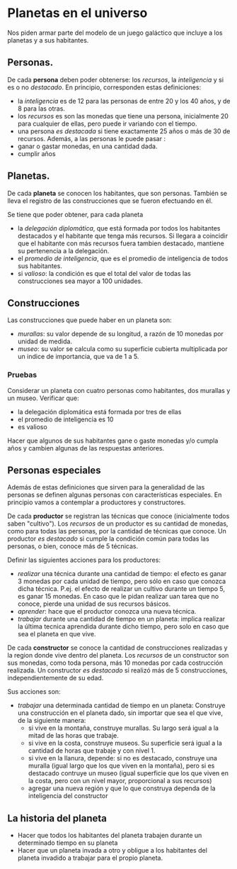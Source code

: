 # Planetas en el universo


Nos piden armar parte del modelo de un juego galáctico que incluye a los planetas y a sus habitantes.

## Personas.

De cada **persona** deben poder obtenerse: los _recursos_, la _inteligencia_ y si es o no _destacado_. 
En principio, corresponden estas definiciones:
- la _inteligencia_ es de 12 para las personas de entre 20 y los 40 años, y de 8 para las otras.
- los _recursos_ es son las monedas que tiene una persona, inicialmente 20 para cualquier de ellas, pero puede ir variando con el tiempo.
- una persona _es destacada_ si tiene exactamente 25 años o más de 30 de recursos. 
Además, a las personas le puede pasar : 
- ganar o gastar monedas, en una cantidad dada.
- cumplir años

## Planetas.

De cada **planeta** se conocen los habitantes, que son personas. También se lleva el registro de las construcciones que se fueron efectuando en él.
 
Se tiene que poder obtener, para cada planeta
- la _delegación diplomática_, que está formada por todos los habitantes destacados y el habitante que tenga más recursos. Si llegara a coincidir que el habitante con más recursos fuera tambien destacado, mantiene su pertenencia a la delegación. 
- el _promedio de inteligencia_, que es el promedio de inteligencia de todos sus habitantes.
- si _valioso_: la condición es que el total del valor de todas las construcciones sea mayor a 100 unidades.

## Construcciones

Las construcciones que puede haber en un planeta son:
- _murallas_: su valor depende de su longitud, a razón de 10 monedas por unidad de medida.
- _museo_: su valor se calcula como su superficie cubierta multiplicada por un indice de importancia, que va de 1 a 5. 


### Pruebas
Considerar un planeta con cuatro personas como habitantes, dos murallas y un museo. Verificar que:
- la delegación diplomática está formada por tres de ellas
- el promedio de inteligencia es 10
- es valioso

Hacer que algunos de sus habitantes gane o gaste monedas y/o cumpla años y cambien algunas de las respuestas anteriores.


## Personas especiales

Además de estas definiciones que sirven para la generalidad de las personas se definen algunas personas con características especiales. En principio vamos a contemplar a productores y constructores.

De cada **productor** se registran las técnicas que conoce (inicialmente todos saben "cultivo"). 
Los _recursos_ de un productor es su cantidad de monedas, como para todas las personas, por la cantidad de técnicas que conoce.
Un productor _es destacado_ si cumple la condición común para todas las personas, o bien, conoce más de 5 técnicas.
 
Definir las siguientes acciones para los productores:
- _realizar_ una técnica durante una cantidad de tiempo: el efecto es ganar 3 monedas por cada unidad de tiempo, pero sólo en caso que conozca dicha técnica. P.ej. el efecto de realizar un cultivo durante un tiempo 5, es ganar 15 monedas. En caso que le pidan realizar uan tarea que no conoce, pierde una unidad de sus recursos básicos.
- _aprender_: hace que el productor conozca una nueva técnica.
- _trabajar_ durante una cantidad de tiempo en un planeta: implica realizar la última tecnica aprendida durante dicho tiempo, pero solo en caso que sea el planeta en que vive. 

De cada **constructor** se conoce la cantidad de construcciones realizadas y la region donde vive dentro del planeta. 
Los _recursos_ de un constructor son sus monedas, como toda persona, más 10 monedas por cada costrucción realizada.
Un constructor _es destacado_ si realizó más de 5 construcciones, independientemente de su edad. 

Sus acciones son:
- _trabajar_ una determinada cantidad de tiempo en un planeta: Construye una construcción en el planeta dado, sin importar que sea el que vive, de la siguiente manera:
	- si vive en la montaña, construye murallas. Su largo será igual a la mitad de las horas que trabaje.
	- si vive en la costa, construye museos. Su superficie será igual a la cantidad de horas que trabaje y con nivel 1.
	- si vive en la llanura, depende: si no es destacado, construye una muralla (igual largo que los que viven en la montaña), pero si es destacado contruye un museo (igual superficie que los que viven en la costa, pero con un nivel mayor, proporcional a sus recursos)
	- agregar una nueva región y que lo que construya dependa de la inteligencia del constructor

## La historia del planeta
- Hacer que todos los habitantes del planeta trabajen durante un determinado tiempo en su planeta
- Hacer que un planeta invada a otro y obligue a los habitantes del planeta invadido a trabajar para el propio planeta.

